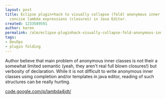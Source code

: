 ```yaml
---
layout: post
title: Eclipse plugin+hack to visually collapse (fold) anonymous inner classes to
  concise lambda expressions (closures) in Java Editor.
created: 1233589591
author: keren
permalink: /alm/eclipse-pluginhack-visually-collapse-fold-anonymous-inner-classes-concise-lambda-expressions
tags:
- DevOps
- plugin folding
---
```

<p>Author believe that main problem of anonymous inner classes is not their a somewhat limited semantic (yeah, they aren't real full blown closures!) but verbosity of declaration. While it is not difficult to write anonymous inner classes using completion and/or templates in java editor, reading of such structures can be really hurting.</p><p><a href="http://code.google.com/p/lambda4jdt/">code.google.com/p/lambda4jdt/</a></p>
